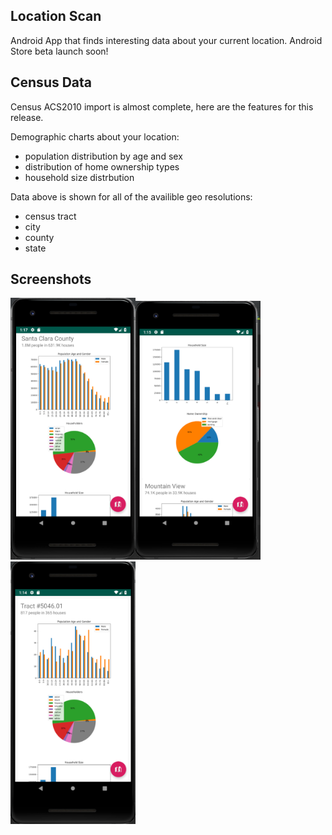 ## Location Scan
Android App that finds interesting data about your current location.  Android Store beta launch soon!

## Census Data
Census ACS2010 import is almost complete, here are the features for this release.

Demographic charts about your location: 
- population distribution by age and sex
- distribution of home ownership types
- household size distrbution

Data above is shown for all of the availible geo resolutions:
- census tract 
- city
- county
- state

## Screenshots

<img src="/marketing/screenshot3.png" alt="" width="200"/><img src="/marketing/screenshot2.png" alt="" width="200"/><img src="/marketing/screenshot1.png" alt="" width="200"/>

